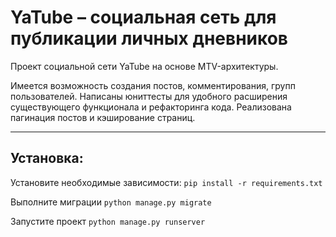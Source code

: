 # YaTube – социальная сеть для публикации личных дневников

Проект социальной сети YaTube на основе MTV-архитектуры. 

Имеется возможность создания постов, комментирования, групп пользователей. Написаны юниттесты для удобного расширения существующего функционала и рефакторинга кода. Реализована пагинация постов и кэширование страниц.

____

Установка:
-----------

Установите необходимые зависимости: ```pip install -r requirements.txt```

Выполните миграции ```python manage.py migrate```

Запустите проект ```python manage.py runserver```
